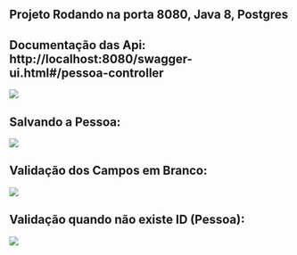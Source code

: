<h2>Projeto Rodando na porta 8080, Java 8, Postgres</h2>

<h2>Documentação das Api: http://localhost:8080/swagger-ui.html#/pessoa-controller</h2>
<img src="https://user-images.githubusercontent.com/63434009/135782573-4840e3ff-32c5-4c5b-a074-12f7a6240add.PNG">

<h2>Salvando a Pessoa: </h2>
<img src="https://user-images.githubusercontent.com/63434009/135781445-95f91747-422a-42a4-9631-dd93e0920ba3.PNG">

<h2>Validação dos Campos em Branco: </h2>
<img src="https://user-images.githubusercontent.com/63434009/135781576-7c954e62-a39f-4d1a-809e-a66d47f352f2.PNG">

<h2>Validação quando não existe ID (Pessoa): </h2>
<img src="https://user-images.githubusercontent.com/63434009/135782012-2a49d126-78c9-49d1-9e2e-7d03e0662080.PNG">
